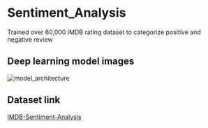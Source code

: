 # Sentiment_Analysis
 Trained over 60,000 IMDB rating dataset to categorize positive and negative review

## Deep learning model images
![model_architecture](static/image.jpg)

## Dataset link
[IMDB-Sentiment-Analysis](https://github.com/Ankit152/IMDB-sentiment-analysis)

